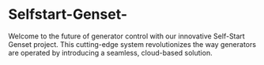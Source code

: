 # Selfstart-Genset-
Welcome to the future of generator control with our innovative Self-Start Genset project. This cutting-edge system revolutionizes the way generators are operated by introducing a seamless, cloud-based solution.
